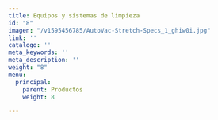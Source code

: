 ```yaml
---
title: Equipos y sistemas de limpieza
id: "8"
imagen: "/v1595456785/AutoVac-Stretch-Specs_1_ghiw0i.jpg"
link: ''
catalogo: ''
meta_keywords: ''
meta_description: ''
weight: "8"
menu:
  principal:
    parent: Productos
    weight: 8

---
```

